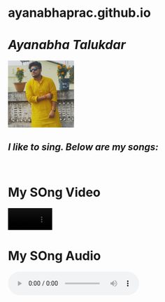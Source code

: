 # ayanabhaprac.github.io
<!DOCTYPE html>
<html lang = "en">
<head>
	<address><h1>Ayanabha Talukdar</h1></address>
	<img src="me.jpg" width="30% height="30%" "alt="">
</head>
<body>
<address><h2>I like to sing. Below are my songs:</h2></address>
<br>
<h1>My SOng Video</h1>
<video src="myvid.mp4" width="20%" height="30%" controls>
</video>
<br>
<h1>My SOng Audio</h1>
<audio src="song.mp3" controls>
</audio>
<br>

</body>
</html>


